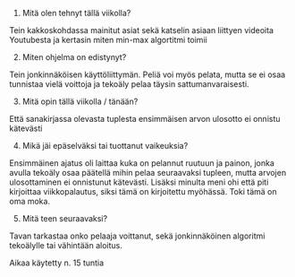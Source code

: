 
1. Mitä olen tehnyt tällä viikolla?

Tein kakkoskohdassa mainitut asiat sekä katselin asiaan liittyen videoita Youtubesta ja kertasin miten min-max algortitmi toimii

2. Miten ohjelma on edistynyt?

Tein jonkinnäköisen käyttöliittymän. Peliä voi myös pelata, mutta se ei osaa tunnistaa vielä voittoja ja tekoäly pelaa täysin sattumanvaraisesti.

3. Mitä opin tällä viikolla / tänään?

Että sanakirjassa olevasta tuplesta ensimmäisen arvon ulosotto ei onnistu kätevästi

4. Mikä jäi epäselväksi tai tuottanut vaikeuksia?

Ensimmäinen ajatus oli laittaa kuka on pelannut ruutuun ja painon, jonka avulla tekoäly osaa päätellä mihin pelaa seuraavaksi tupleen, mutta arvojen ulosottaminen ei onnistunut kätevästi. Lisäksi minulta meni ohi että piti kirjoittaa viikkopalautus, siksi tämä on kirjoitettu myöhässä. Toki tämä on oma moka.

5. Mitä teen seuraavaksi?

Tavan tarkastaa onko pelaaja voittanut, sekä jonkinnäköinen algoritmi tekoälylle tai vähintään aloitus.

Aikaa käytetty n. 15 tuntia